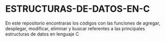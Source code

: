 # ESTRUCTURAS-DE-DATOS-EN-C
En este repositorio encontraras los códigos con las funciones de agregar, desplegar, modificar, eliminar y buscar referentes a las principales estructuras de datos en lenguaje C
